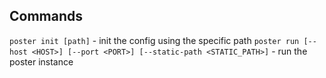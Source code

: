 ## Commands

`poster init [path]` - init the config using the specific path
`poster run [--host <HOST>] [--port <PORT>] [--static-path <STATIC_PATH>]` - run the poster instance

